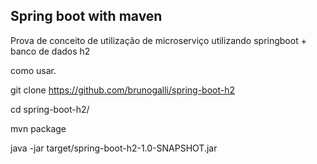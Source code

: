 Spring boot with maven
---------
Prova de conceito de utilização de microserviço utilizando springboot + banco de dados h2


como usar.

git clone https://github.com/brunogalli/spring-boot-h2

cd spring-boot-h2/

mvn package

java -jar target/spring-boot-h2-1.0-SNAPSHOT.jar
